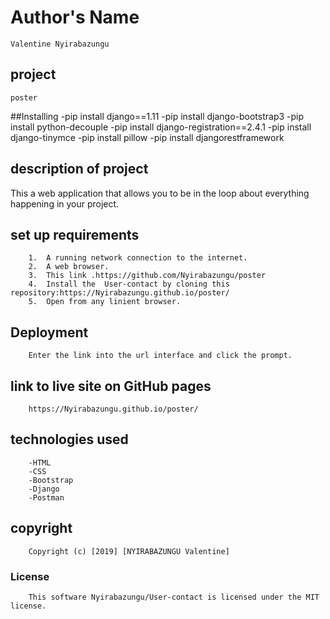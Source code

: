 # Author's Name
    Valentine Nyirabazungu

## project 
    poster

##Installing 
-pip install django==1.11
-pip install django-bootstrap3
-pip install python-decouple
-pip install django-registration==2.4.1
-pip install django-tinymce
-pip install pillow
-pip install djangorestframework

## description of project
 This  a web application that allows you to be in the loop about everything happening in your project. 

##  set up requirements
        1.  A running network connection to the internet.
        2.  A web browser.
        3.  This link .https://github.com/Nyirabazungu/poster
        4.  Install the  User-contact by cloning this repository:https://Nyirabazungu.github.io/poster/
        5.  Open from any linient browser.


## Deployment
        Enter the link into the url interface and click the prompt.

## link to live site on GitHub pages
        https://Nyirabazungu.github.io/poster/

## technologies used
        -HTML
        -CSS
        -Bootstrap
        -Django
        -Postman

       
## copyright
        Copyright (c) [2019] [NYIRABAZUNGU Valentine]
    
### License
        This software Nyirabazungu/User-contact is licensed under the MIT license.
